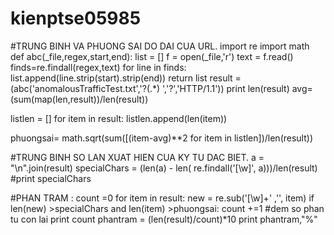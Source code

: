 # kienptse05985
#TRUNG BINH VA PHUONG SAI DO DAI CUA URL.
import re
import math
def abc(_file,regex,start,end):
    list  = []
    f = open(_file,'r')
    text = f.read()
    finds=re.findall(regex,text)
    for line in finds:
     list.append(line.strip(start).strip(end))
    return list
result = (abc('anomalousTrafficTest.txt','\?(.*) ','\?','HTTP/1.1'))
print len(result)
avg=(sum(map(len,result))/len(result))

listlen = []
for item in result:
    listlen.append(len(item))

phuongsai= math.sqrt(sum([(item-avg)**2 for item in listlen])/len(result))


#TRUNG BINH SO LAN XUAT HIEN CUA KY TU DAC BIET.
a = "\n".join(result)
specialChars = (len(a) - len( re.findall('[\w]', a)))/len(result)
#print specialChars

#PHAN TRAM :
count =0
for item in result:
        new = re.sub('[\w]+' ,'', item)
        if len(new) >specialChars and len(item) >phuongsai:
            count +=1 #dem so phan tu con lai
print count
phantram = (len(result)/count)*10
print phantram,"%"
       
          
    


    
